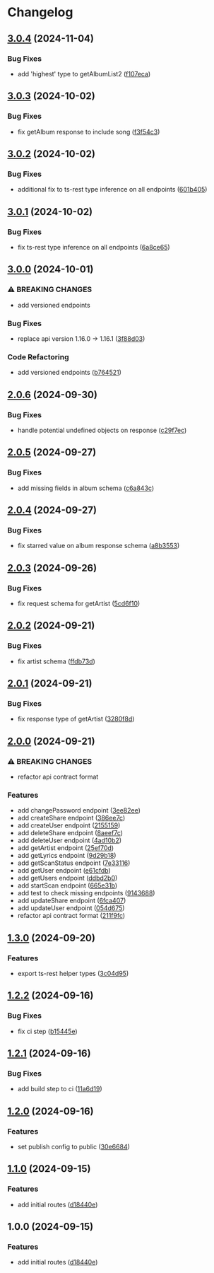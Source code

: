 # Changelog

## [3.0.4](https://github.com/audioling/open-subsonic-api-client/compare/v3.0.3...v3.0.4) (2024-11-04)


### Bug Fixes

* add 'highest' type to getAlbumList2 ([f107eca](https://github.com/audioling/open-subsonic-api-client/commit/f107ecafbef771cd2c6ae41387e3f0a5479d0497))

## [3.0.3](https://github.com/audioling/open-subsonic-api-client/compare/v3.0.2...v3.0.3) (2024-10-02)


### Bug Fixes

* fix getAlbum response to include song ([f3f54c3](https://github.com/audioling/open-subsonic-api-client/commit/f3f54c36272a6af79d414730564d49346152e2ea))

## [3.0.2](https://github.com/audioling/open-subsonic-api-client/compare/v3.0.1...v3.0.2) (2024-10-02)


### Bug Fixes

* additional fix to ts-rest type inference on all endpoints ([601b405](https://github.com/audioling/open-subsonic-api-client/commit/601b405bfd337ba98ea58895639c37b9dce74246))

## [3.0.1](https://github.com/audioling/open-subsonic-api-client/compare/v3.0.0...v3.0.1) (2024-10-02)


### Bug Fixes

* fix ts-rest type inference on all endpoints ([6a8ce65](https://github.com/audioling/open-subsonic-api-client/commit/6a8ce65a9c1fef9e1a0e787d7515830d7abc442b))

## [3.0.0](https://github.com/audioling/open-subsonic-api-client/compare/v2.0.6...v3.0.0) (2024-10-01)


### ⚠ BREAKING CHANGES

* add versioned endpoints

### Bug Fixes

* replace api version 1.16.0 -&gt; 1.16.1 ([3f88d03](https://github.com/audioling/open-subsonic-api-client/commit/3f88d0349f06f61fbf7b2f919b8e2d37fea2d537))


### Code Refactoring

* add versioned endpoints ([b764521](https://github.com/audioling/open-subsonic-api-client/commit/b7645211b698bf6985db8ce1a25211ee16aea556))

## [2.0.6](https://github.com/audioling/open-subsonic-api-client/compare/v2.0.5...v2.0.6) (2024-09-30)


### Bug Fixes

* handle potential undefined objects on response ([c29f7ec](https://github.com/audioling/open-subsonic-api-client/commit/c29f7ec9a1b9453fd50fd0e3cc3ad4aa1ddb97c0))

## [2.0.5](https://github.com/audioling/open-subsonic-api-client/compare/v2.0.4...v2.0.5) (2024-09-27)


### Bug Fixes

* add missing fields in album schema ([c6a843c](https://github.com/audioling/open-subsonic-api-client/commit/c6a843c7148d5a2fd19e5286fe9b1cdc08fb5730))

## [2.0.4](https://github.com/audioling/open-subsonic-api-client/compare/v2.0.3...v2.0.4) (2024-09-27)


### Bug Fixes

* fix starred value on album response schema ([a8b3553](https://github.com/audioling/open-subsonic-api-client/commit/a8b35532113c6dc924e07e743ea00b8752471578))

## [2.0.3](https://github.com/audioling/open-subsonic-api-client/compare/v2.0.2...v2.0.3) (2024-09-26)


### Bug Fixes

* fix request schema for getArtist ([5cd6f10](https://github.com/audioling/open-subsonic-api-client/commit/5cd6f10017257842852a5a346d0ce339276ac073))

## [2.0.2](https://github.com/audioling/open-subsonic-api-client/compare/v2.0.1...v2.0.2) (2024-09-21)


### Bug Fixes

* fix artist schema ([ffdb73d](https://github.com/audioling/open-subsonic-api-client/commit/ffdb73d688977df6e6b0cd32bab0d0b4914698bc))

## [2.0.1](https://github.com/audioling/open-subsonic-api-client/compare/v2.0.0...v2.0.1) (2024-09-21)


### Bug Fixes

* fix response type of getArtist ([3280f8d](https://github.com/audioling/open-subsonic-api-client/commit/3280f8dd2e90ad7fbab7dc62ba6bfef82f6f2c6e))

## [2.0.0](https://github.com/audioling/open-subsonic-api-client/compare/v1.3.0...v2.0.0) (2024-09-21)


### ⚠ BREAKING CHANGES

* refactor api contract format

### Features

* add changePassword endpoint ([3ee82ee](https://github.com/audioling/open-subsonic-api-client/commit/3ee82ee065c658a755025261f8ccc06c98c830c1))
* add createShare endpoint ([386ee7c](https://github.com/audioling/open-subsonic-api-client/commit/386ee7cae056bca684092d59a6ac683ac064e910))
* add createUser endpoint ([2155159](https://github.com/audioling/open-subsonic-api-client/commit/21551593968fc2c3b7374e84a6398ae5b7ac5e6f))
* add deleteShare endpoint ([8aeef7c](https://github.com/audioling/open-subsonic-api-client/commit/8aeef7c71179781d8c21bb67a72aec347a55f605))
* add deleteUser endpoint ([4ad10b2](https://github.com/audioling/open-subsonic-api-client/commit/4ad10b2ccb391dff1c52899bf454828ece83c806))
* add getArtist endpoint ([25ef70d](https://github.com/audioling/open-subsonic-api-client/commit/25ef70df676539be06f0f7552a93b0198d7c03f4))
* add getLyrics endpoint ([9d29b18](https://github.com/audioling/open-subsonic-api-client/commit/9d29b181a20b1e1920adc9b1a58f4e7205af951f))
* add getScanStatus endpoint ([7e33116](https://github.com/audioling/open-subsonic-api-client/commit/7e3311614312d5f9036ed0bd45d5a75df113a9dd))
* add getUser endpoint ([e61cfdb](https://github.com/audioling/open-subsonic-api-client/commit/e61cfdb038dbb9ee03f9514dd31cba2c2ea95b9a))
* add getUsers endpoint ([ddbd2b0](https://github.com/audioling/open-subsonic-api-client/commit/ddbd2b01c6cc1f7854f18e3d5623a60b71812379))
* add startScan endpoint ([665e31b](https://github.com/audioling/open-subsonic-api-client/commit/665e31b1ebfda74c94e33a34145332ce594b0014))
* add test to check missing endpoints ([9143688](https://github.com/audioling/open-subsonic-api-client/commit/9143688b37842a6e12a8d8fcd683e6a0d3583697))
* add updateShare endpoint ([6fca407](https://github.com/audioling/open-subsonic-api-client/commit/6fca407cf4ba820b9e6580d7d2ca90b1686cf75f))
* add updateUser endpoint ([054d675](https://github.com/audioling/open-subsonic-api-client/commit/054d675642e23dd5cfee49452d27d6a09e2e26e9))
* refactor api contract format ([211f9fc](https://github.com/audioling/open-subsonic-api-client/commit/211f9fce21da81dd9698337416832ed3dd2f2508))

## [1.3.0](https://github.com/audioling/open-subsonic-api-client/compare/v1.2.2...v1.3.0) (2024-09-20)


### Features

* export ts-rest helper types ([3c04d95](https://github.com/audioling/open-subsonic-api-client/commit/3c04d9588a385b21acb15716ce9f14987f304338))

## [1.2.2](https://github.com/audioling/open-subsonic-api-client/compare/v1.2.1...v1.2.2) (2024-09-16)


### Bug Fixes

* fix ci step ([b15445e](https://github.com/audioling/open-subsonic-api-client/commit/b15445e6e04dd2191c1dbfcb3159261b544b5abd))

## [1.2.1](https://github.com/audioling/open-subsonic-api-client/compare/v1.2.0...v1.2.1) (2024-09-16)


### Bug Fixes

* add build step to ci ([11a6d19](https://github.com/audioling/open-subsonic-api-client/commit/11a6d19bff82ef8527e92e87c631f4dfc2a453b2))

## [1.2.0](https://github.com/audioling/open-subsonic-api-client/compare/v1.1.0...v1.2.0) (2024-09-16)


### Features

* set publish config to public ([30e6684](https://github.com/audioling/open-subsonic-api-client/commit/30e6684c3d57d6ed3df22f9f108bba56aa211bee))

## [1.1.0](https://github.com/audioling/open-subsonic-api-client/compare/v1.0.0...v1.1.0) (2024-09-15)


### Features

* add initial routes ([d18440e](https://github.com/audioling/open-subsonic-api-client/commit/d18440e2ba97dd1f98c39f0e37babab83ed18126))

## 1.0.0 (2024-09-15)


### Features

* add initial routes ([d18440e](https://github.com/audioling/open-subsonic-api-client/commit/d18440e2ba97dd1f98c39f0e37babab83ed18126))
